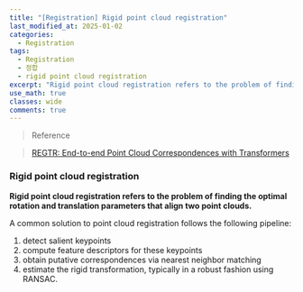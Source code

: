 ```yaml
---
title: "[Registration] Rigid point cloud registration"
last_modified_at: 2025-01-02
categories:
  - Registration
tags:
  - Registration
  - 정합
  - rigid point cloud registration
excerpt: "Rigid point cloud registration refers to the problem of finding the optimal rotation and translation parameters that align two point clouds."
use_math: true
classes: wide
comments: true
---
```


> Reference

> [REGTR: End-to-end Point Cloud Correspondences with Transformers](https://openaccess.thecvf.com/content/CVPR2022/papers/Yew_REGTR_End-to-End_Point_Cloud_Correspondences_With_Transformers_CVPR_2022_paper.pdf)

### Rigid point cloud registration

**Rigid point cloud registration refers to the problem of finding the optimal rotation and translation parameters that align two point clouds.**

A common solution to point cloud registration follows the following pipeline: 

1. detect salient keypoints
2. compute feature descriptors for these keypoints
3. obtain putative correspondences via nearest neighbor matching
4. estimate the rigid transformation, typically in a robust fashion using RANSAC.



